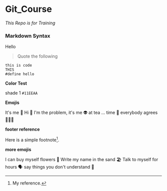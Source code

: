 # Git_Course

_This Repo is for Training_

### Markdown Syntax

Hello
>Quote the following

```
this is code
THIS
#define hello
```

__Color Test__

shade 1 `#11EEAA`

__Emojis__

It's me 👧
Hi 👋
I'm the problem, it's me 👽
at tea ... time 🍵
everybody agrees 🧑‍🤝‍🧑

__footer reference__

Here is a simple footnote[^1].


__more emojis__

I can buy myself flowers 🌻
Write my name in the sand 🏖️
Talk to myself for hours 🗣️
say things you don't understand 🤯




[^1]: My reference.
